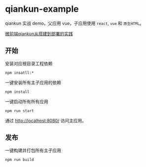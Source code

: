 # qiankun-example

qiankun 实战 demo，父应用 vue，子应用使用 `react`, `vue` 和 `原生HTML`。

[微前端qiankun从搭建到部署的实践](https://juejin.im/post/6875462470593904653)

## 开始
安装对应根目录工程依赖
```
npm insatll:*
```
一键安装所有主子应用的依赖
```
npm install
```

一键启动所有所有应用
```
npm run start
```

通过 [http://localhost:8080/](http://localhost:8080/) 访问主应用。

## 发布
一键构建并打包所有主子应用
```
npm run build
```

